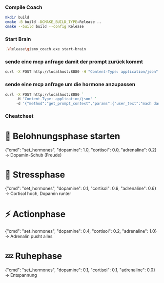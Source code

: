 ### Compile Coach
```bash
mkdir build
cmake -B build -DCMAKE_BUILD_TYPE=Release .. 
cmake --build build --config Release
```
### Start Brain
```bash
.\Release\gizmo_coach.exe start-brain
```
### sende eine mcp anfrage damit der prompt zurück kommt
```bash
curl -X POST http://localhost:8080 -H "Content-Type: application/json" -d '{"method":"get_prompt_context","params":{"user_text":"mach das licht an"}}'
```

### sende eine mcp anfrage um die hormone anzupassen
```bash
curl -X POST http://localhost:8080 `
     -H "Content-Type: application/json" `
     -d '{"method":"get_prompt_context","params":{"user_text":"mach das licht an"}}'
```

### Cheatcheet

# 🧠 Belohnungsphase starten
{"cmd": "set_hormones", "dopamine": 1.0, "cortisol": 0.0, "adrenaline": 0.2}
→ Dopamin-Schub (Freude)

# 😤 Stressphase
{"cmd": "set_hormones", "dopamine": 0.1, "cortisol": 0.9, "adrenaline": 0.6}
→ Cortisol hoch, Dopamin runter

# ⚡ Actionphase
{"cmd": "set_hormones", "dopamine": 0.4, "cortisol": 0.2, "adrenaline": 1.0}
→ Adrenalin pusht alles

# 💤 Ruhephase
{"cmd": "set_hormones", "dopamine": 0.1, "cortisol": 0.1, "adrenaline": 0.0}
→ Entspannung
